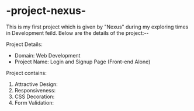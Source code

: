 # -project-nexus-
This is my first project which is given by "Nexus" during my exploring times in Development feild. Below are the details of the project:--

Project Details:
- Domain: Web Development
- Project Name: Login and Signup Page (Front-end Alone)
     
Project contains:
1. Attractive Design:  
2. Responsiveness:
3. CSS Decoration:
4. Form Validation:
